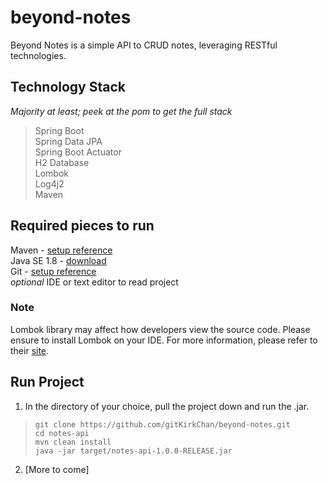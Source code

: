 # beyond-notes
Beyond Notes is a simple API to CRUD notes, leveraging RESTful technologies.
  
  
## Technology Stack
*Majority at least; peek at the pom to get the full stack*
> Spring Boot  
> Spring Data JPA  
> Spring Boot Actuator  
> H2 Database  
> Lombok  
> Log4j2  
> Maven  
  
  
## Required pieces to run
Maven - [setup reference](https://maven.apache.org/install.html)  
Java SE 1.8 - [download](http://www.oracle.com/technetwork/java/javase/downloads/index.html)  
Git - [setup reference](https://git-scm.com/book/en/v2/Getting-Started-Installing-Git)  
*optional* IDE or text editor to read project  
  
### Note
Lombok library may affect how developers view the source code. Please ensure to install Lombok on your IDE. For more information, please refer to their [site](https://projectlombok.org/).  
  
  
## Run Project
1. In the directory of your choice, pull the project down and run the .jar.
>```shell
>git clone https://github.com/gitKirkChan/beyond-notes.git
>cd notes-api
>mvn clean install
>java -jar target/notes-api-1.0.0-RELEASE.jar
>```  
2. [More to come]
